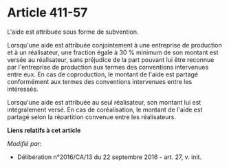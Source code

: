# Article 411-57

L'aide est attribuée sous forme de subvention. 

Lorsqu'une aide est attribuée conjointement à une entreprise de production et à un réalisateur, une fraction égale à 30 %
minimum de son montant est versée au réalisateur, sans préjudice de la part pouvant lui être reconnue par l'entreprise de
production aux termes des conventions intervenues entre eux. En cas de coproduction, le montant de l'aide est partagé
conformément aux termes des conventions intervenues entre les intéressés. 

Lorsqu'une aide est attribuée au seul réalisateur, son montant lui est intégralement versé. En cas de coréalisation, le
montant de l'aide est partagé selon la répartition convenue entre les réalisateurs.

**Liens relatifs à cet article**

_Modifié par_:

  - Délibération n°2016/CA/13 du 22 septembre 2016 - art. 27, v. init.
